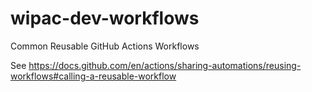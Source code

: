 # wipac-dev-workflows
Common Reusable GitHub Actions Workflows

See https://docs.github.com/en/actions/sharing-automations/reusing-workflows#calling-a-reusable-workflow
